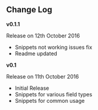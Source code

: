 **Change Log**
----------

**v0.1.1**

Release on 12th October 2016

 - Snippets not working issues fix
 - Readme updated

**v0.1**

Release on 11th October 2016

 - Initial Release
 - Snippets for various field types
 - Snippets for common usage
